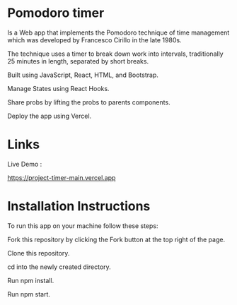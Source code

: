 # Pomodoro timer

Is a Web app that implements the Pomodoro technique of time management which was developed by Francesco Cirillo in the late 1980s.

The technique uses a timer to break down work into intervals, traditionally 25 minutes in length, separated by short breaks.

Built using JavaScript, React, HTML, and Bootstrap.

Manage States using React Hooks.

Share probs by lifting the probs to parents components.

Deploy the app using Vercel.
# Links 

Live Demo : 

https://project-timer-main.vercel.app


# Installation Instructions

To run this app on your machine follow these steps: 

Fork this repository by clicking the Fork button at the top right of the page.

Clone this repository.

cd into the newly created directory.

Run npm install.

Run npm start.
